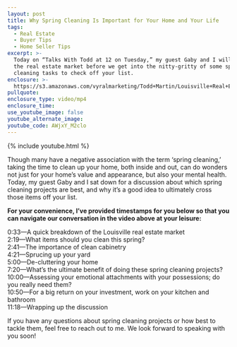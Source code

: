 ```yaml
---
layout: post
title: Why Spring Cleaning Is Important for Your Home and Your Life
tags:
  - Real Estate
  - Buyer Tips
  - Home Seller Tips
excerpt: >-
  Today on “Talks With Todd at 12 on Tuesday,” my guest Gaby and I will discuss
  the real estate market before we get into the nitty-gritty of some spring
  cleaning tasks to check off your list.
enclosure: >-
  https://s3.amazonaws.com/vyralmarketing/Todd+Martin/Louisville+Real+Estate+_+Why+Spring+Cleaning+Is+Important+for+Your+Home+and+Your+Life.mp4
pullquote:
enclosure_type: video/mp4
enclosure_time:
use_youtube_image: false
youtube_alternate_image:
youtube_code: AWjxY_M2clo
---
```


{% include youtube.html %}

Though many have a negative association with the term ‘spring cleaning,’ taking the time to clean up your home, both inside and out, can do wonders not just for your home’s value and appearance, but also your mental health. Today, my guest Gaby and I sat down for a discussion about which spring cleaning projects are best, and why it’s a good idea to ultimately cross those items off your list.

**For your convenience, I’ve provided timestamps for you below so that you can navigate our conversation in the video above at your leisure:**

0:33—A quick breakdown of the Louisville real estate market<br>2:19—What items should you clean this spring?<br>2:41—The importance of clean cabinetry<br>4:21—Sprucing up your yard<br>5:00—De-cluttering your home<br>7:20—What’s the ultimate benefit of doing these spring cleaning projects?<br>10:00—Assessing your emotional attachments with your possessions; do you really need them?<br>10:50—For a big return on your investment, work on your kitchen and bathroom<br>11:18—Wrapping up the discussion

If you have any questions about spring cleaning projects or how best to tackle them, feel free to reach out to me. We look forward to speaking with you soon\!<br>&nbsp;
